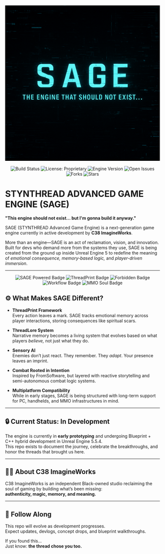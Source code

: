 ![SAGE Banner](Assets/SAGEREADMEBANNER.png)
<!-- BADGES: SAGE Status & Soul -->
<p align="center">
  <img src="https://img.shields.io/badge/build-passing-brightgreen" alt="Build Status" />
  <img src="https://img.shields.io/badge/license-Proprietary-red" alt="License: Proprietary" />
  <img src="https://img.shields.io/badge/version-0.1.0-lightgrey" alt="Engine Version" />
  <img src="https://img.shields.io/github/issues/c38ImagineWorksDev/SAGE-ENGINE" alt="Open Issues" />
  <img src="https://img.shields.io/github/forks/c38ImagineWorksDev/SAGE-ENGINE?style=social" alt="Forks" />
  <img src="https://img.shields.io/github/stars/c38ImagineWorksDev/SAGE-ENGINE?style=social" alt="Stars" />
</p>



# STYNTHREAD ADVANCED GAME ENGINE (SAGE)

**"This engine should not exist... but I'm gonna build it anyway."**

SAGE (STYNTHREAD Advanced Game Engine) is a next-generation game engine currently in active development by **C38 ImagineWorks**.

More than an engine—SAGE is an act of reclamation, vision, and innovation. Built for devs who demand more from the systems they use, SAGE is being created from the ground up inside Unreal Engine 5 to redefine the meaning of *emotional consequence, memory-based logic,* and *player-driven immersion*.

---
<!-- CUSTOM BADGES: SAGE Flex Mode -->
<p align="center">
  <img src="https://img.shields.io/badge/SAGE_Powered-🧵-6e44ff?style=for-the-badge&logo=data:image/png;base64,iVBORw0KGgoAAAANSUhEUgAAABQAAAAUCAYAAACNiR0NAAAAV0lEQVR42mNgGAWjgBLy//8/AzS7u7uBjQD0jMEYJAM1guOBf0NwrEewjRMQFoL2AumAHoL0ABUUY0BvE5NTEGkBniB6A1QqM4gOYQwTAEGACCY8WvG1ZhoNAAAAAElFTkSuQmCC" alt="SAGE Powered Badge"/>
  <img src="https://img.shields.io/badge/ThreadPrint_Enabled-🧠_💭-4ecca3?style=for-the-badge" alt="ThreadPrint Badge"/>
  <img src="https://img.shields.io/badge/This_Engine_Should_Not_Exist-👁️‍🗨️-222831?style=for-the-badge" alt="Forbidden Badge"/>
  <img src="https://img.shields.io/badge/Blueprint_First,_Code_Sharp-🔷_💻-007acc?style=for-the-badge" alt="Workflow Badge"/>
  <img src="https://img.shields.io/badge/MMO_Ready_Soultech-🌐_🔥-e74c3c?style=for-the-badge" alt="MMO Soul Badge"/>
</p>

## ⚙️ What Makes SAGE Different?

- **ThreadPrint Framework**  
  Every action leaves a mark. SAGE tracks emotional memory across player interactions, storing consequences like spiritual scars.

- **ThreadLore System**  
  Narrative memory becomes a living system that evolves based on what players *believe,* not just what they do.

- **Sensory AI**  
  Enemies don’t just react. They remember. They *adapt*. Your presence leaves an imprint.

- **Combat Rooted in Intention**  
  Inspired by FromSoftware, but layered with reactive storytelling and semi-autonomous combat logic systems.

- **Multiplatform Compatibility**  
  While in early stages, SAGE is being structured with long-term support for PC, handhelds, and MMO infrastructures in mind.

---

## 🔒 Current Status: In Development

The engine is currently in **early prototyping** and undergoing Blueprint + C++ hybrid development in Unreal Engine 5.5.4.  
This repo exists to document the journey, celebrate the breakthroughs, and honor the threads that brought us here.

---

## ✊🏾 About C38 ImagineWorks

C38 ImagineWorks is an independent Black-owned studio reclaiming the soul of gaming by building what’s been missing:  
**authenticity, magic, memory, and meaning.**

---

## 📌 Follow Along

This repo will evolve as development progresses.  
Expect updates, devlogs, concept drops, and blueprint walkthroughs.

If you found this…  
Just know: **the thread chose you too.**

